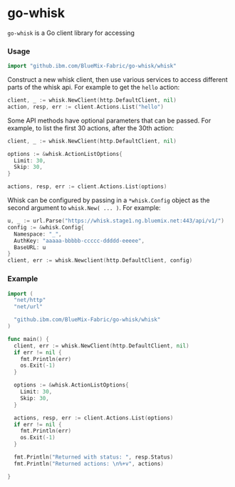 # go-whisk

`go-whisk` is a Go client library for accessing 


### Usage

```go
import "github.ibm.com/BlueMix-Fabric/go-whisk/whisk"
```

Construct a new whisk client, then use various services to access different parts of the whisk api.  For example to get the `hello` action:

```go
client, _ := whisk.NewClient(http.DefaultClient, nil)
action, resp, err := client.Actions.List("hello")
```

Some API methods have optional parameters that can be passed. For example, to list the first 30 actions, after the 30th action:
```go
client, _ := whisk.NewClient(http.DefaultClient, nil)

options := &whisk.ActionListOptions{
  Limit: 30,
  Skip: 30,
}

actions, resp, err := client.Actions.List(options)
```

Whisk can be configured by passing in a `*whisk.Config` object as the second argument to `whisk.New( ... )`.  For example:

```go
u, _ := url.Parse("https://whisk.stage1.ng.bluemix.net:443/api/v1/")
config := &whisk.Config{
  Namespace: "_",
  AuthKey: "aaaaa-bbbbb-ccccc-ddddd-eeeee",
  BaseURL: u
}
client, err := whisk.Newclient(http.DefaultClient, config)
```


### Example
```go
import (
  "net/http"
  "net/url"

  "github.ibm.com/BlueMix-Fabric/go-whisk/whisk"
)

func main() {
  client, err := whisk.NewClient(http.DefaultClient, nil)
  if err != nil {
    fmt.Println(err)
    os.Exit(-1)
  }

  options := &whisk.ActionListOptions{
    Limit: 30,
    Skip: 30,
  }

  actions, resp, err := client.Actions.List(options)
  if err != nil {
    fmt.Println(err)
    os.Exit(-1)
  }

  fmt.Println("Returned with status: ", resp.Status)
  fmt.Println("Returned actions: \n%+v", actions)

}


```
